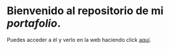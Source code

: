 ﻿# Bienvenido al repositorio de mi _portafolio_. 

Puedes acceder a él y verlo en la web haciendo click [aquí](https://leandropollano.github.io/portafolio/portafolio-es/index.html).
